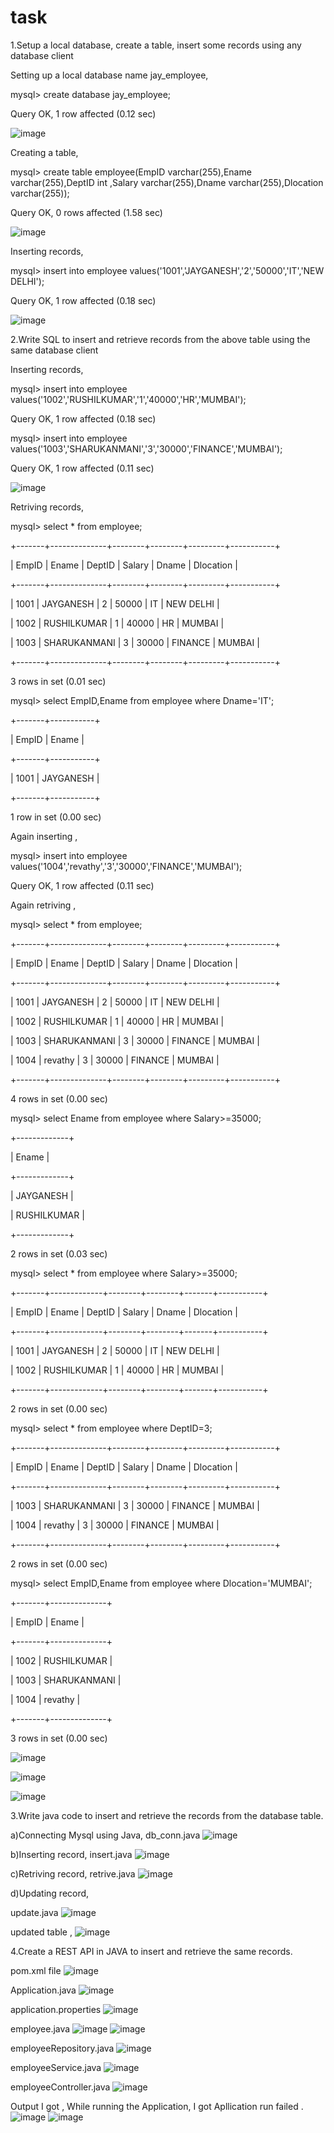 # task
1.Setup a local database, create a table, insert some records using any database client 

Setting up a local database name jay_employee,

mysql> create database jay_employee;

Query OK, 1 row affected (0.12 sec)

![image](https://user-images.githubusercontent.com/70746268/117570192-c50f1a00-b0e6-11eb-936c-9c9bccf13f14.png)


Creating a table,

mysql> create table employee(EmpID varchar(255),Ename varchar(255),DeptID int ,Salary varchar(255),Dname varchar(255),Dlocation varchar(255));

Query OK, 0 rows affected (1.58 sec) 

![image](https://user-images.githubusercontent.com/70746268/117570247-ee2faa80-b0e6-11eb-89f8-3beb68ff5c7c.png)


Inserting records,

mysql> insert into employee values('1001','JAYGANESH','2','50000','IT','NEW DELHI');

Query OK, 1 row affected (0.18 sec)

![image](https://user-images.githubusercontent.com/70746268/117570265-fd165d00-b0e6-11eb-88cc-36768b1b65e7.png)


2.Write SQL to insert and retrieve records from the above table using the same database client 

Inserting records,

mysql> insert into employee values('1002','RUSHILKUMAR','1','40000','HR','MUMBAI');

Query OK, 1 row affected (0.18 sec)

mysql> insert into employee values('1003','SHARUKANMANI','3','30000','FINANCE','MUMBAI');

Query OK, 1 row affected (0.11 sec)

![image](https://user-images.githubusercontent.com/70746268/117570311-35b63680-b0e7-11eb-8718-ae212392cb38.png)


Retriving records,

mysql> select * from employee;

+-------+--------------+--------+--------+---------+-----------+

| EmpID | Ename        | DeptID | Salary | Dname   | Dlocation |

+-------+--------------+--------+--------+---------+-----------+

| 1001  | JAYGANESH    |      2 | 50000  | IT      | NEW DELHI |

| 1002  | RUSHILKUMAR  |      1 | 40000  | HR      | MUMBAI    |

| 1003  | SHARUKANMANI |      3 | 30000  | FINANCE | MUMBAI    |

+-------+--------------+--------+--------+---------+-----------+

3 rows in set (0.01 sec)

mysql> select EmpID,Ename from employee where Dname='IT';

+-------+-----------+

| EmpID | Ename     |

+-------+-----------+

| 1001  | JAYGANESH |

+-------+-----------+

1 row in set (0.00 sec)

Again inserting ,

mysql> insert into employee values('1004','revathy','3','30000','FINANCE','MUMBAI');

Query OK, 1 row affected (0.11 sec)

Again retriving ,

mysql> select * from employee;

+-------+--------------+--------+--------+---------+-----------+

| EmpID | Ename        | DeptID | Salary | Dname   | Dlocation |

+-------+--------------+--------+--------+---------+-----------+

| 1001  | JAYGANESH    |      2 | 50000  | IT      | NEW DELHI |

| 1002  | RUSHILKUMAR  |      1 | 40000  | HR      | MUMBAI    |

| 1003  | SHARUKANMANI |      3 | 30000  | FINANCE | MUMBAI    |

| 1004  | revathy      |      3 | 30000  | FINANCE | MUMBAI    |

+-------+--------------+--------+--------+---------+-----------+

4 rows in set (0.00 sec)


mysql> select Ename from employee where Salary>=35000;

+-------------+

| Ename       |

+-------------+

| JAYGANESH   |

| RUSHILKUMAR |

+-------------+

2 rows in set (0.03 sec)

mysql> select * from employee where Salary>=35000;

+-------+-------------+--------+--------+-------+-----------+

| EmpID | Ename       | DeptID | Salary | Dname | Dlocation |

+-------+-------------+--------+--------+-------+-----------+

| 1001  | JAYGANESH   |      2 | 50000  | IT    | NEW DELHI |

| 1002  | RUSHILKUMAR |      1 | 40000  | HR    | MUMBAI    |

+-------+-------------+--------+--------+-------+-----------+

2 rows in set (0.00 sec)

mysql> select * from employee where DeptID=3;

+-------+--------------+--------+--------+---------+-----------+

| EmpID | Ename        | DeptID | Salary | Dname   | Dlocation |

+-------+--------------+--------+--------+---------+-----------+

| 1003  | SHARUKANMANI |      3 | 30000  | FINANCE | MUMBAI    |

| 1004  | revathy      |      3 | 30000  | FINANCE | MUMBAI    |

+-------+--------------+--------+--------+---------+-----------+

2 rows in set (0.00 sec)


mysql> select EmpID,Ename from employee where Dlocation='MUMBAI';

+-------+--------------+

| EmpID | Ename        |

+-------+--------------+

| 1002  | RUSHILKUMAR  |

| 1003  | SHARUKANMANI |

| 1004  | revathy      |

+-------+--------------+

3 rows in set (0.00 sec)

![image](https://user-images.githubusercontent.com/70746268/117570358-66966b80-b0e7-11eb-83c9-8364983ff644.png)

![image](https://user-images.githubusercontent.com/70746268/117570402-8af24800-b0e7-11eb-90a0-905da792b905.png)

![image](https://user-images.githubusercontent.com/70746268/117570426-a78e8000-b0e7-11eb-9bbc-953861c8492b.png)


3.Write java code to insert and retrieve the records from the database table. 

a)Connecting Mysql using Java,
db_conn.java 
![image](https://user-images.githubusercontent.com/70746268/117570626-8d08d680-b0e8-11eb-9730-a6628f3aa4aa.png)

b)Inserting record,
insert.java
![image](https://user-images.githubusercontent.com/70746268/117572531-ec6ae480-b0f0-11eb-8eed-ff200339a671.png)

c)Retriving record,
retrive.java
![image](https://user-images.githubusercontent.com/70746268/117571315-ae1ef680-b0eb-11eb-9a44-a02e61c96c42.png)

d)Updating record,

update.java
![image](https://user-images.githubusercontent.com/70746268/117571431-2b4a6b80-b0ec-11eb-8a2d-2b340cdc8f72.png)

updated table ,
![image](https://user-images.githubusercontent.com/70746268/117571466-559c2900-b0ec-11eb-9a05-b1c548d72b77.png)


4.Create a REST API in JAVA to insert and retrieve the same records.

pom.xml file
![image](https://user-images.githubusercontent.com/70746268/117571872-05be6180-b0ee-11eb-8726-7c0ec71d6230.png)

Application.java
![image](https://user-images.githubusercontent.com/70746268/117571905-2981a780-b0ee-11eb-90a5-d791edb476f8.png)

application.properties
![image](https://user-images.githubusercontent.com/70746268/117571919-428a5880-b0ee-11eb-97f0-e480cf7414fa.png)

employee.java
![image](https://user-images.githubusercontent.com/70746268/117571973-78c7d800-b0ee-11eb-8cd6-a4d9d784b0c2.png)
![image](https://user-images.githubusercontent.com/70746268/117571979-80877c80-b0ee-11eb-9557-5a95fc9c7c3b.png)

employeeRepository.java
![image](https://user-images.githubusercontent.com/70746268/117571996-909f5c00-b0ee-11eb-92f2-a62823ae5008.png)

employeeService.java
![image](https://user-images.githubusercontent.com/70746268/117572025-a4e35900-b0ee-11eb-9f9d-d9c5c39223a5.png)

employeeController.java
![image](https://user-images.githubusercontent.com/70746268/117572069-d1977080-b0ee-11eb-9d7a-a835f9ad652e.png)

Output I got ,
While running the Application, I got Apllication run failed .
![image](https://user-images.githubusercontent.com/70746268/117572099-f7247a00-b0ee-11eb-8bbc-84c3e553eaa8.png)
![image](https://user-images.githubusercontent.com/70746268/117572131-1ae7c000-b0ef-11eb-868a-e360e1a372f5.png)





